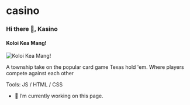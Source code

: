 # casino


### Hi there 👋, Kasino
#### Koloi Kea Mang!
![Koloi Kea Mang!](https://arturssmirnovs.github.io/github-profile-readme-generator/images/banner.png)

A township take on the popular card game Texas hold 'em. Where players compete against each other

Tools:  JS / HTML / CSS

- 🔭 I’m currently working on this page. 
